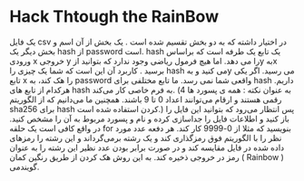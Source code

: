 # Hack Thtough the RainBow

<div>
یک فایل csv در اختیار داشته که به دو بخش تقسیم شده است . یک بخش از آن اسم و بخش دیگر یک hash از password است. hash یک تابع یک طرفه است که براساس ورودی x خروجی y را می دهد. اما هیچ فرمول ریاضی وجود ندارد که بتوانید ازy  بهx  برسید . کاربرد آن این است که شما یک چیزی را hash می کنید و بهy  می رسید.
اگر یکی تابع x را هک کند، به password واقعی شما نمی رسد. ما تابع مختلفی برای hash داریم. هرکدام از تابع های hash به فرم خاصی کار می‌کند. (به‌ عنوان نکته : همه ی پسورد ها 4 رقمی هستند و ارقام ‌می‌توانند اعداد 0 تا 9 باشند. همچنین ما می‌دانیم که از الگوریتم sha256  برای hash کردن استفاده شده است.) پس انتظار می‌رود که بتوانید این فایل را باز کنید و اطلاعات فایل را جداسازی کرده و نام و پسورد مربوط به آن را مشخص کنید. در واقع کافی است یک حلقه for بنویسید که مثلا از  0-9999 کار کند. هر دفعه عدد مورد نظر را با الگوریتم فوق رمزگذاری کند و یک رشته برمی‌گرداند و این رشته را رمزهای داده شده در فایل مقایسه کند و در صورت برابر بودن عدد نظیر این رشته را به عنوان رمز در خروجی ذخیره کند.
به این روش هک کردن از طریق رنگین کمان ( Rainbow ) می‌‎گویند.
<div/>

